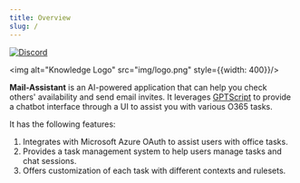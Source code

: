 ```yaml
---
title: Overview
slug: /
---
```


[![Discord](https://img.shields.io/discord/1204558420984864829?label=Discord)](https://discord.gg/9sSf4UyAMC)

<img alt="Knowledge Logo" src="img/logo.png" style={{width: 400}}/>

**Mail-Assistant** is an AI-powered application that can help you check others' availability and send email invites. It leverages [GPTScript](https://docs.gptscript.ai/) to provide a chatbot interface through a UI to assist you with various O365 tasks.

It has the following features:

1. Integrates with Microsoft Azure OAuth to assist users with office tasks.
2. Provides a task management system to help users manage tasks and chat sessions.
3. Offers customization of each task with different contexts and rulesets.
